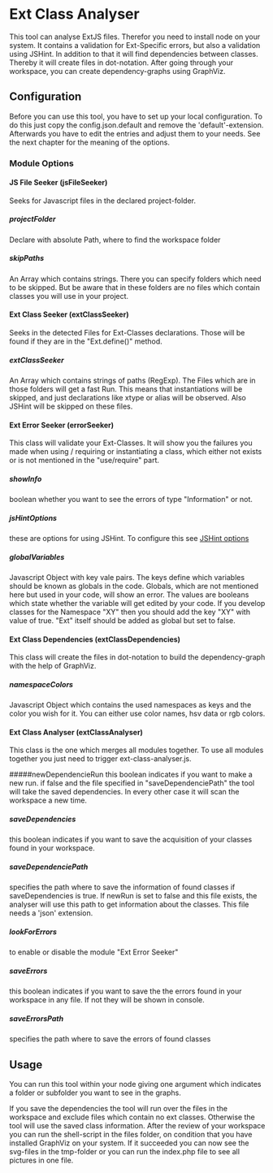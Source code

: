# Ext Class Analyser
This tool can analyse ExtJS files. Therefor you need to install node on your system.
It contains a validation for Ext-Specific errors, but also a validation using JSHint.
In addition to that it will find dependencies between classes. Thereby it will create files in dot-notation.
After going through your workspace, you can create dependency-graphs using GraphViz.

## Configuration
Before you can use this tool, you have to set up your local configuration. To do this just copy the config.json.default and remove the 'default'-extension.
Afterwards you have to edit the entries and adjust them to your needs. See the next chapter for the meaning of the options.

### Module Options

#### JS File Seeker (jsFileSeeker)
Seeks for Javascript files in the declared project-folder.

##### projectFolder
Declare with absolute Path, where to find the workspace folder
 
##### skipPaths
An Array which contains strings. There you can specify folders which need to be skipped.
But be aware that in these folders are no files which contain classes you will use in your project.

#### Ext Class Seeker (extClassSeeker)
Seeks in the detected Files for Ext-Classes declarations. Those will be found if they are in the "Ext.define()" method.

##### extClassSeeker
An Array which contains strings of paths (RegExp). The Files which are in those folders will get a fast Run.
 This means that instantiations will be skipped, and just declarations like xtype or alias will be observed.
 Also JSHint will be skipped on these files.

#### Ext Error Seeker (errorSeeker)
This class will validate your Ext-Classes. It will show you the failures you made when using / requiring or instantiating a class,
which either not exists or is not mentioned in the "use/require" part.

##### showInfo
boolean whether you want to see the errors of type "Information" or not.
 
##### jsHintOptions
these are options for using JSHint. To configure this see [JSHint options](http://jshint.com/docs/options/)
 
##### globalVariables
Javascript Object with key vale pairs. The keys define which variables should be known as globals in the code.
 Globals, which are not mentioned here but used in your code, will show an error.
 The values are booleans which state whether the variable will get edited by your code.
 If you develop classes for the Namespace "XY" then you should add the key "XY" with value of true.
 "Ext" itself should be added as global but set to false.

#### Ext Class Dependencies (extClassDependencies)
This class will create the files in dot-notation to build the dependency-graph with the help of GraphViz.

##### namespaceColors
Javascript Object which contains the used namespaces as keys and the color you wish for it. You can either use color names, hsv data or rgb colors.

#### Ext Class Analyser (extClassAnalyser)
This class is the one which merges all modules together. To use all modules together you just need to trigger ext-class-analyser.js.

#####newDependencieRun
this boolean indicates if you want to make a new run. if false and the file specified in "saveDependenciePath" the tool will take the saved dependencies. In every other case it will scan the workspace a new time.

##### saveDependencies
this boolean indicates if you want to save the acquisition of your classes found in your workspace.
  
##### saveDependenciePath
specifies the path where to save the information of found classes if saveDependencies is true. If newRun is set to false and this file exists, the analyser will use this path to get information about the classes. 
This file needs a 'json' extension.
  
##### lookForErrors
to enable or disable the module "Ext Error Seeker"

##### saveErrors
this boolean indicates if you want to save the the errors found in your workspace in any file. If not they will be shown in console.

##### saveErrorsPath
specifies the path where to save the errors of found classes

## Usage
You can run this tool within your node giving one argument which indicates a folder or subfolder you want to see in the graphs.

If you save the dependencies the tool will run over the files in the workspace and exclude files which contain no ext classes. Otherwise the tool will use the saved class information. 
After the review of your workspace you can run the shell-script in the files folder, on condition that you have installed GraphViz on your system. If it succeeded you can now see the 
svg-files in the tmp-folder or you can run the index.php file to see all pictures in one file.